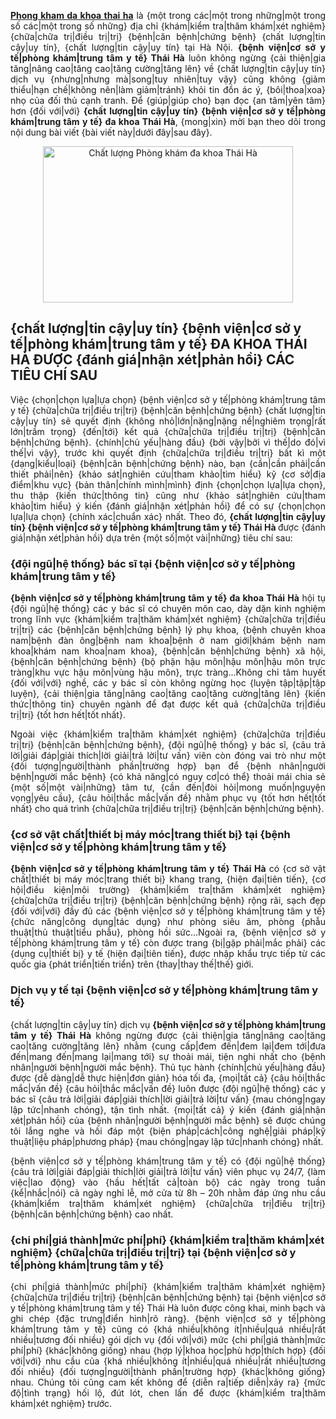 <p style="text-align:justify"><a href="http://benhxahoi.xyz/phong-kham-da-khoa-thai-ha-102102.html"><strong>Phong kham da khoa thai ha</strong></a>&nbsp;là {một trong các|một trong những|một trong số các|một trong số những} địa chỉ {khám|kiểm tra|thăm khám|xét nghiệm} {chữa|chữa trị|điều trị|trị} {bệnh|căn bệnh|chứng bệnh} {chất lượng|tin cậy|uy tín}, {chất lượng|tin cậy|uy tín} tại Hà Nội. <strong>{bệnh viện|cơ sở y tế|phòng khám|trung tâm y tế} Thái Hà</strong> luôn không ngừng {cải thiện|gia tăng|nâng cao|tăng cao|tăng cường|tăng lên} về {chất lượng|tin cậy|uy tín} dịch vụ {nhưng|nhưng mà|song|tuy nhiên|tuy vậy} cũng không {giảm thiểu|hạn chế|không nên|làm giảm|tránh} khỏi tin đồn ác ý, {bôi|thoa|xoa} nhọ của đối thủ cạnh tranh. Để {giúp|giúp cho} bạn đọc {an tâm|yên tâm} hơn {đối với|với} <strong>{chất lượng|tin cậy|uy tín} {bệnh viện|cơ sở y tế|phòng khám|trung tâm y tế} đa khoa Thái Hà</strong>, {mong|xin} mời bạn theo dõi trong nội dung bài viết {bài viết này|dưới đây|sau đây}.</p>

<p style="text-align:center"><img alt="Chất lượng Phòng khám đa khoa Thái Hà" src="http://benhxahoi.xyz/media/images/phong-kham-da-khoa-thai-ha(1).jpg" style="border:none; clear:both; height:250px; margin:0px auto !important; max-width:100%; padding:0px; width:400px" /></p>

<h2>{chất lượng|tin cậy|uy tín} {bệnh viện|cơ sở y tế|phòng khám|trung tâm y tế} ĐA KHOA THÁI HÀ ĐƯỢC {đánh giá|nhận xét|phản hồi} CÁC TIÊU CHÍ SAU</h2>

<p style="text-align:justify">Việc {chọn|chọn lựa|lựa chọn} {bệnh viện|cơ sở y tế|phòng khám|trung tâm y tế} {chữa|chữa trị|điều trị|trị} {bệnh|căn bệnh|chứng bệnh} {chất lượng|tin cậy|uy tín} sẽ quyết định {không nhỏ|lớn|nặng|nặng nề|nghiêm trọng|rất lớn|trầm trọng} {đến|tới} kết quả {chữa|chữa trị|điều trị|trị} {bệnh|căn bệnh|chứng bệnh}. {chính|chủ yếu|hàng đầu} {bởi vậy|bởi vì thế|do đó|vì thế|vì vậy}, trước khi quyết định {chữa|chữa trị|điều trị|trị} bất kì một {dạng|kiểu|loại} {bệnh|căn bệnh|chứng bệnh} nào, bạn {cần|cần phải|cần thiết phải|nên} {khảo sát|nghiên cứu|tham khảo|tìm hiểu} kỹ {cơ sở|địa điểm|khu vực} {bản thân|chính mình|mình} định {chọn|chọn lựa|lựa chọn}, thu thập {kiến thức|thông tin} cũng như {khảo sát|nghiên cứu|tham khảo|tìm hiểu} ý kiến {đánh giá|nhận xét|phản hồi} để có sự {chọn|chọn lựa|lựa chọn} {chính xác|chuẩn xác} nhất. Theo đó, <strong>{chất lượng|tin cậy|uy tín} {bệnh viện|cơ sở y tế|phòng khám|trung tâm y tế} Thái Hà </strong>được {đánh giá|nhận xét|phản hồi} dựa trên {một số|một vài|những} tiêu chí sau:</p>

<h3>{đội ngũ|hệ thống} bác sĩ tại {bệnh viện|cơ sở y tế|phòng khám|trung tâm y tế}</h3>

<p style="text-align:justify"><strong>{bệnh viện|cơ sở y tế|phòng khám|trung tâm y tế} đa khoa Thái Hà</strong> hội tụ {đội ngũ|hệ thống} các y bác sĩ có chuyên môn cao, dày dặn kinh nghiệm trong lĩnh vực {khám|kiểm tra|thăm khám|xét nghiệm} {chữa|chữa trị|điều trị|trị} các {bệnh|căn bệnh|chứng bệnh} lý phụ khoa, {bệnh chuyên khoa nam|bệnh đàn ông|bệnh nam khoa|bệnh ở nam giới|khám bệnh nam khoa|khám nam khoa|nam khoa}, {bệnh|căn bệnh|chứng bệnh} xã hội, {bệnh|căn bệnh|chứng bệnh} {bộ phận hậu môn|hậu môn|hậu môn trực tràng|khu vực hậu môn|vùng hậu môn}, trực tràng...Không chỉ tâm huyết {đối với|với} nghề, các y bác sĩ còn không ngừng học {luyện tập|tập|tập luyện}, {cải thiện|gia tăng|nâng cao|tăng cao|tăng cường|tăng lên} {kiến thức|thông tin} chuyên ngành để đạt được kết quả {chữa|chữa trị|điều trị|trị} {tốt hơn hết|tốt nhất}.</p>

<p style="text-align:justify">Ngoài việc {khám|kiểm tra|thăm khám|xét nghiệm} {chữa|chữa trị|điều trị|trị} {bệnh|căn bệnh|chứng bệnh}, {đội ngũ|hệ thống} y bác sĩ, {câu trả lời|giải đáp|giải thích|lời giải|trả lời|tư vấn} viên còn đóng vai trò như một {đối tượng|người|thành phần|trường hợp} bạn để {bệnh nhân|người bệnh|người mắc bệnh} {có khả năng|có nguy cơ|có thể} thoải mái chia sẻ {một số|một vài|những} tâm tư, {cần đến|đòi hỏi|mong muốn|nguyện vọng|yêu cầu}, {câu hỏi|thắc mắc|vấn đề} nhằm phục vụ {tốt hơn hết|tốt nhất} cho quá trình {chữa|chữa trị|điều trị|trị} {bệnh|căn bệnh|chứng bệnh}.</p>

<h3>{cơ sở vật chất|thiết bị máy móc|trang thiết bị} tại {bệnh viện|cơ sở y tế|phòng khám|trung tâm y tế}</h3>

<p style="text-align:justify"><strong>{bệnh viện|cơ sở y tế|phòng khám|trung tâm y tế} Thái Hà</strong> có {cơ sở vật chất|thiết bị máy móc|trang thiết bị} khang trang, {hiện đại|tiên tiến}, {cơ hội|điều kiện|môi trường} {khám|kiểm tra|thăm khám|xét nghiệm} {chữa|chữa trị|điều trị|trị} {bệnh|căn bệnh|chứng bệnh} rộng rãi, sạch đẹp {đối với|với} đầy đủ các {bệnh viện|cơ sở y tế|phòng khám|trung tâm y tế} {chức năng|công dụng|tác dụng} như phòng siêu âm, phòng {phẫu thuật|thủ thuật|tiểu phẫu}, phòng hồi sức...Ngoài ra, {bệnh viện|cơ sở y tế|phòng khám|trung tâm y tế} còn được trang {bị|gặp phải|mắc phải} các {dụng cụ|thiết bị} y tế {hiện đại|tiên tiến}, được nhập khẩu trực tiếp từ các quốc gia {phát triển|tiến triển} trên {thay|thay thế|thế} giới.</p>

<h3>Dịch vụ y tế tại {bệnh viện|cơ sở y tế|phòng khám|trung tâm y tế}</h3>

<p style="text-align:justify">{chất lượng|tin cậy|uy tín} dịch vụ <strong>{bệnh viện|cơ sở y tế|phòng khám|trung tâm y tế} Thái Hà</strong> không ngừng được {cải thiện|gia tăng|nâng cao|tăng cao|tăng cường|tăng lên} nhằm {cung cấp|đem đến|đem lại|đem tới|đưa đến|mang đến|mang lại|mang tới} sự thoải mái, tiện nghi nhất cho {bệnh nhân|người bệnh|người mắc bệnh}. Thủ tục hành {chính|chủ yếu|hàng đầu} được {dễ dàng|dễ thực hiện|đơn giản} hóa tối đa, {mọi|tất cả} {câu hỏi|thắc mắc|vấn đề} {câu hỏi|thắc mắc|vấn đề} luôn được {đội ngũ|hệ thống} các y bác sĩ {câu trả lời|giải đáp|giải thích|lời giải|trả lời|tư vấn} {mau chóng|ngay lập tức|nhanh chóng}, tận tình nhất. {mọi|tất cả} ý kiến {đánh giá|nhận xét|phản hồi} của {bệnh nhân|người bệnh|người mắc bệnh} sẽ được chúng tôi lắng nghe và hồi đáp một {biện pháp|cách|công nghệ|giải pháp|kỹ thuật|liệu pháp|phương pháp} {mau chóng|ngay lập tức|nhanh chóng} nhất.</p>

<p style="text-align:justify">{bệnh viện|cơ sở y tế|phòng khám|trung tâm y tế} có {đội ngũ|hệ thống} {câu trả lời|giải đáp|giải thích|lời giải|trả lời|tư vấn} viên phục vụ 24/7, {làm việc|lao động} vào {hầu hết|tất cả|toàn bộ} các ngày trong tuần {kể|nhắc|nói} cả ngày nghỉ lễ, mở cửa từ 8h &ndash; 20h nhằm đáp ứng nhu cầu {khám|kiểm tra|thăm khám|xét nghiệm} {chữa|chữa trị|điều trị|trị} {bệnh|căn bệnh|chứng bệnh} cao nhất.</p>

<h3>{chi phí|giá thành|mức phí|phí} {khám|kiểm tra|thăm khám|xét nghiệm} {chữa|chữa trị|điều trị|trị} tại {bệnh viện|cơ sở y tế|phòng khám|trung tâm y tế}</h3>

<p style="text-align:justify">{chi phí|giá thành|mức phí|phí} {khám|kiểm tra|thăm khám|xét nghiệm} {chữa|chữa trị|điều trị|trị} {bệnh|căn bệnh|chứng bệnh} tại {bệnh viện|cơ sở y tế|phòng khám|trung tâm y tế} Thái Hà luôn được công khai, minh bạch và ghi chép {đặc trưng|điển hình|rõ ràng}. {bệnh viện|cơ sở y tế|phòng khám|trung tâm y tế} cũng có {khá nhiều|không ít|nhiều|quá nhiều|rất nhiều|tương đối nhiều} gói dịch vụ {đối với|với} mức {chi phí|giá thành|mức phí|phí} {khác|không giống} nhau {hợp lý|khoa học|phù hợp|thích hợp} {đối với|với} nhu cầu của {khá nhiều|không ít|nhiều|quá nhiều|rất nhiều|tương đối nhiều} {đối tượng|người|thành phần|trường hợp} {khác|không giống} nhau. Chúng tôi cũng cam kết không để {diễn ra|tiếp diễn|xảy ra} {mức độ|tình trạng} hối lộ, đút lót, chen lấn để được {khám|kiểm tra|thăm khám|xét nghiệm} trước.</p>

<p style="text-align:justify">&nbsp;</p>

